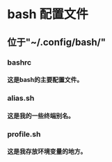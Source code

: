 # bash 配置文件
## 位于"~/.config/bash/"
### bashrc
#### 这是bash的主要配置文件。
### alias.sh
#### 这是我的一些终端别名。
### profile.sh
#### 这是我存放环境变量的地方。

